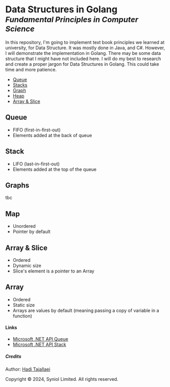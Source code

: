 # Data Structures in Golang <sup><i>Fundamental Principles in Computer Science</i></sup>
In this repository, I'm going to implement text book principles we learned at university, for Data Structure. It was 
mostly done in Java, and C#. However, I will demonstrate the implementation in Golang. There may be some data structure 
that I might have not included here. I will do my best to research and create a proper jargon for Data Structures in Golang.
This could take time and more patience.

 * [Queue](https://github.com/syniol/golang-data-structures/tree/main/queue)
 * [Stacks](https://github.com/syniol/golang-data-structures/tree/main/queue)
 * [Graph](https://github.com/syniol/golang-data-structures/tree/main/graph)
 * [Heap](https://github.com/syniol/golang-data-structures/tree/main/heap)
 * [Array & Slice](https://github.com/syniol/golang-data-structures/blob/main/example_array_slice_test.go)


## Queue
 * FIFO (first-in-first-out)
 * Elements added at the back of queue


## Stack
 * LIFO (last-in-first-out)
 * Elements added at the top of the queue


## Graphs
tbc


## Map
 * Unordered
 * Pointer by default


## Array & Slice
 * Ordered
 * Dynamic size
 * Slice's element is a pointer to an Array


## Array
 * Ordered
 * Static size
 * Arrays are values by default (meaning passing a copy of variable in a function)


#### Links
 * [Microsoft .NET API Queue](https://learn.microsoft.com/en-us/dotnet/api/system.collections.generic.queue-1)
 * [Microsoft .NET API Stack](https://learn.microsoft.com/en-us/dotnet/api/system.collections.stack)


##### Credits
Author: [Hadi Tajallaei](mailto:hadi@syniol.com)

Copyright &copy; 2024, Syniol Limited. All rights reserved.
